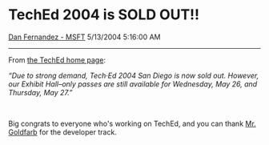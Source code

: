 <div id="page">

# TechEd 2004 is SOLD OUT\!\!

[Dan Fernandez -
MSFT](https://social.msdn.microsoft.com/profile/Dan%20Fernandez%20-%20MSFT)
5/13/2004 5:16:00 AM

-----

<div id="content">

From [the TechEd home
page](http://www.microsoft.com/seminar/teched2004/default.mspx):

<div class="text1">

<span class="text2">*“Due to strong demand, Tech·Ed 2004 San Diego is
now sold out. However, our Exhibit Hall–only passes are still available
for Wednesday, May 26, and Thursday, May 27.”* </span>

</div>

<div class="text1">

<span class="text2"></span> 

</div>

<div class="text1">

<span class="text2">Big congrats to everyone who's working on TechEd,
and you can thank [Mr. Goldfarb](http://blogs.msdn.com/bgold/) for the
developer track.</span>

</div>

</div>

</div>

